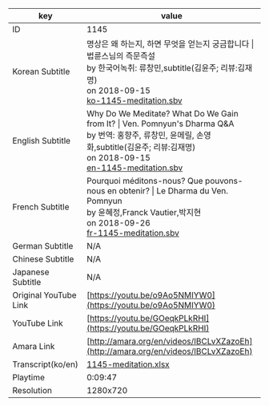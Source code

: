 |  key  |  value  |
|-------|---------|
| ID            | 1145 |
| Korean Subtitle | 명상은 왜 하는지, 하면 무엇을 얻는지 궁금합니다 \| 법륜스님의 즉문즉설<br>by 한국어녹취: 류창민,subtitle(김윤주; 리뷰:김재명)<br>on 2018-09-15<br>[ko-1145-meditation.sbv](https://github.com/jungtosociety/dharma-qna/raw/master/sub/1145/ko-1145-meditation.sbv)<br>|
| English Subtitle | Why Do We Meditate? What Do We Gain from It? \| Ven. Pomnyun's Dharma Q&A<br>by 번역: 홍향주, 류창민, 윤메릴, 손영화,subtitle(김윤주; 리뷰:김재명)<br>on 2018-09-15<br>[en-1145-meditation.sbv](https://github.com/jungtosociety/dharma-qna/raw/master/sub/1145/en-1145-meditation.sbv)<br>|
| French Subtitle | Pourquoi méditons-nous? Que pouvons-nous en obtenir? \| Le Dharma du Ven. Pomnyun<br>by 윤혜정,Franck Vautier,박지현<br>on 2018-09-26<br>[fr-1145-meditation.sbv](https://github.com/jungtosociety/dharma-qna/raw/master/sub/1145/fr-1145-meditation.sbv)<br>|
| German Subtitle | N/A |
| Chinese Subtitle | N/A |
| Japanese Subtitle | N/A |
| Original YouTube Link  | [https://youtu.be/o9Ao5NMIYW0](https://youtu.be/o9Ao5NMIYW0) |
| YouTube Link  | [https://youtu.be/GOeqkPLkRHI](https://youtu.be/GOeqkPLkRHI) |
| Amara Link    | [http://amara.org/en/videos/IBCLvXZazoEh](http://amara.org/en/videos/IBCLvXZazoEh) |
| Transcript(ko/en) | [1145-meditation.xlsx](https://github.com/jungtosociety/dharma-qna/raw/master/sub/1145/1145-meditation.xlsx) |
| Playtime | 0:09:47 |
| Resolution | 1280x720|
